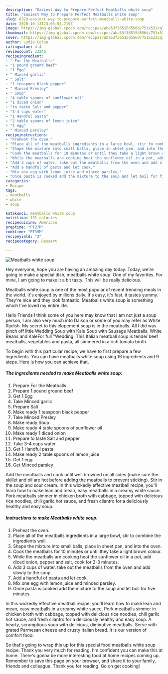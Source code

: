 ```yaml
---
description: "Easiest Way to Prepare Perfect Meatballs white soup"
title: "Easiest Way to Prepare Perfect Meatballs white soup"
slug: 6329-easiest-way-to-prepare-perfect-meatballs-white-soup
date: 2020-10-13T23:05:52.719Z
image: https://img-global.cpcdn.com/recipes/aba53f36515d556d/751x532cq70/meatballs-white-soup-recipe-main-photo.jpg
thumbnail: https://img-global.cpcdn.com/recipes/aba53f36515d556d/751x532cq70/meatballs-white-soup-recipe-main-photo.jpg
cover: https://img-global.cpcdn.com/recipes/aba53f36515d556d/751x532cq70/meatballs-white-soup-recipe-main-photo.jpg
author: Lydia Colon
ratingvalue: 4.4
reviewcount: 23246
recipeingredient:
- " For the Meatballs"
- "1 pound ground beef"
- "1 Egg"
- " Minced garlic"
- " Salt"
- "1 teaspoon black pepper"
- " Minced Presley"
- " Soup"
- "4 table spoons of sunflower oil"
- "1 diced onion"
- "to taste Salt and pepper"
- "3-4 cups water"
- "1 Handful pasta"
- "2 table spoons of lemon juice"
- "1 egg"
- " Minced parsley"
recipeinstructions:
- "Preheat the oven."
- "Place all of the meatballs ingredients in a large bowl, stir to combine the ingredients well."
- "Shape the mixture into small balls, place in sheet pan, and into the oven."
- "Cook the meatballs for 10 minutes or until they take a light brown colour."
- "While the meatballs are cooking heat the sunflower oil in a pot, add diced onion, pepper and salt, cook for 2-3 minutes."
- "Add 3 cups of water. take out the meatballs from the oven and add slowly to the soup."
- "Add a handful of pasta and let cook."
- "Mix one egg with lemon juice and minced parsley."
- "Once pasta is cooked add the mixture to the soup and let boil for five minutes."
categories:
- Recipe
tags:
- meatballs
- white
- soup

katakunci: meatballs white soup 
nutrition: 191 calories
recipecuisine: American
preptime: "PT27M"
cooktime: "PT39M"
recipeyield: "2"
recipecategory: Dessert

---
```



![Meatballs white soup](https://img-global.cpcdn.com/recipes/aba53f36515d556d/751x532cq70/meatballs-white-soup-recipe-main-photo.jpg)

Hey everyone, hope you are having an amazing day today. Today, we're going to make a special dish, meatballs white soup. One of my favorites. For mine, I am going to make it a bit tasty. This will be really delicious.

Meatballs white soup is one of the most popular of recent trending meals in the world. It's enjoyed by millions daily. It's easy, it's fast, it tastes yummy. They're nice and they look fantastic. Meatballs white soup is something which I've loved my entire life.

Hello Friends I think some of you here may know that I am not just a soup person, I am also very much into Daikon or some of you may refer as White Radish. My secret to this elopement soup is in the meatballs. All I did was pinch off little Wedding Soup with Kale Soup with Sausage Meatballs, White Beans and KaleFor full &#34;Wedding. This Italian meatball soup is tender beef meatballs, vegetables and pasta, all simmered in a rich tomato broth.


To begin with this particular recipe, we have to first prepare a few ingredients. You can have meatballs white soup using 16 ingredients and 9 steps. Here is how you can achieve that.

<!--inarticleads1-->

##### The ingredients needed to make Meatballs white soup:

1. Prepare  For the Meatballs
1. Prepare 1 pound ground beef
1. Get 1 Egg
1. Take  Minced garlic
1. Prepare  Salt
1. Make ready 1 teaspoon black pepper
1. Take  Minced Presley
1. Make ready  Soup
1. Make ready 4 table spoons of sunflower oil
1. Make ready 1 diced onion
1. Prepare to taste Salt and pepper
1. Take 3-4 cups water
1. Get 1 Handful pasta
1. Make ready 2 table spoons of lemon juice
1. Get 1 egg
1. Get  Minced parsley


Add the meatballs and cook until well browned on all sides (make sure the skillet and oil are hot before adding the meatballs to prevent sticking). Stir in the soup and sour cream. In this wickedly effective meatball recipe, you&#39;ll learn how to make lean and mean, easy meatballs in a creamy white sauce. Pork meatballs simmer in chicken broth with cabbage, topped with delicious rice noodles, chili garlic hot sauce, and fresh cilantro for a deliciously healthy and easy soup. 

<!--inarticleads2-->

##### Instructions to make Meatballs white soup:

1. Preheat the oven.
1. Place all of the meatballs ingredients in a large bowl, stir to combine the ingredients well.
1. Shape the mixture into small balls, place in sheet pan, and into the oven.
1. Cook the meatballs for 10 minutes or until they take a light brown colour.
1. While the meatballs are cooking heat the sunflower oil in a pot, add diced onion, pepper and salt, cook for 2-3 minutes.
1. Add 3 cups of water. take out the meatballs from the oven and add slowly to the soup.
1. Add a handful of pasta and let cook.
1. Mix one egg with lemon juice and minced parsley.
1. Once pasta is cooked add the mixture to the soup and let boil for five minutes.


In this wickedly effective meatball recipe, you&#39;ll learn how to make lean and mean, easy meatballs in a creamy white sauce. Pork meatballs simmer in chicken broth with cabbage, topped with delicious rice noodles, chili garlic hot sauce, and fresh cilantro for a deliciously healthy and easy soup. A hearty, scrumptious soup with delicious, diminutive meatballs. Serve with grated Parmesan cheese and crusty Italian bread. It is our version of comfort food. 

So that's going to wrap this up for this special food meatballs white soup recipe. Thank you very much for reading. I'm confident you can make this at home. There's gonna be more interesting food at home recipes coming up. Remember to save this page on your browser, and share it to your family, friends and colleague. Thank you for reading. Go on get cooking!
